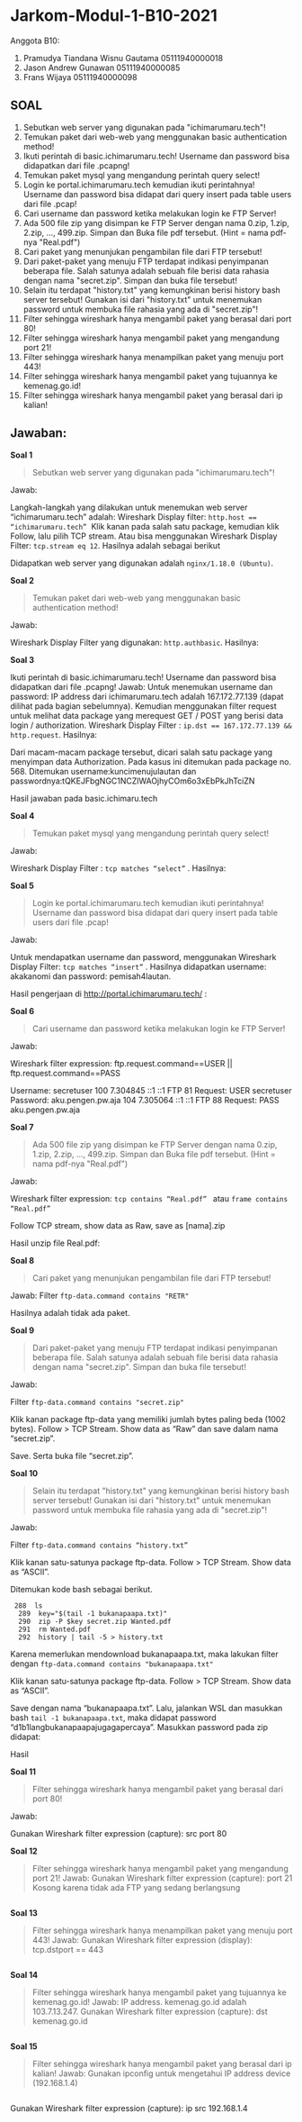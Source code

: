 # Jarkom-Modul-1-B10-2021

Anggota B10:
1. Pramudya Tiandana Wisnu Gautama 05111940000018
2. Jason Andrew Gunawan 05111940000085
3. Frans Wijaya 05111940000098

## SOAL
1. Sebutkan web server yang digunakan pada "ichimarumaru.tech"! 
2. Temukan paket dari web-web yang menggunakan basic authentication method!
3. Ikuti perintah di basic.ichimarumaru.tech! Username dan password bisa didapatkan dari file .pcapng!
4. Temukan paket mysql yang mengandung perintah query select!
5. Login ke portal.ichimarumaru.tech kemudian ikuti perintahnya! Username dan password bisa didapat dari query insert pada table users dari file .pcap!
6. Cari username dan password ketika melakukan login ke FTP Server!
7. Ada 500 file zip yang disimpan ke FTP Server dengan nama 0.zip, 1.zip, 2.zip, ..., 499.zip. Simpan dan Buka file pdf tersebut. (Hint = nama pdf-nya "Real.pdf")
8. Cari paket yang menunjukan pengambilan file dari FTP tersebut!
9. Dari paket-paket yang menuju FTP terdapat indikasi penyimpanan beberapa file. Salah satunya adalah sebuah file berisi data rahasia dengan nama "secret.zip". Simpan dan buka file tersebut!
10. Selain itu terdapat "history.txt" yang kemungkinan berisi history bash server tersebut! Gunakan isi dari "history.txt" untuk menemukan password untuk membuka file rahasia yang ada di "secret.zip"!
11. Filter sehingga wireshark hanya mengambil paket yang berasal dari port 80! 
12. Filter sehingga wireshark hanya mengambil paket yang mengandung port 21!
13. Filter sehingga wireshark hanya menampilkan paket yang menuju port 443!
14. Filter sehingga wireshark hanya mengambil paket yang tujuannya ke kemenag.go.id!
15. Filter sehingga wireshark hanya mengambil paket yang berasal dari ip kalian!

## Jawaban:
**Soal 1**
> Sebutkan web server yang digunakan pada "ichimarumaru.tech"! 

Jawab:

Langkah-langkah yang dilakukan untuk menemukan web server “ichimarumaru.tech” adalah:
Wireshark Display filter: `http.host == “ichimarumaru.tech”`
<img alt="" src="images/image5.png">
Klik kanan pada salah satu package, kemudian klik Follow, lalu pilih TCP stream. Atau bisa menggunakan Wireshark Display Filter: `tcp.stream eq 12`. Hasilnya adalah sebagai berikut
<img alt="" src="images/image13.png">

Didapatkan web server yang digunakan adalah `nginx/1.18.0 (Ubuntu)`.

**Soal 2**
>Temukan paket dari web-web yang menggunakan basic authentication method!

Jawab:

Wireshark Display Filter yang digunakan: `http.authbasic`. Hasilnya:
<img alt="" src="images/image4.png">

**Soal 3**

Ikuti perintah di basic.ichimarumaru.tech! Username dan password bisa didapatkan dari file .pcapng!
Jawab:
Untuk menemukan username dan password:
IP address dari ichimarumaru.tech adalah 167.172.77.139 (dapat dilihat pada bagian sebelumnya). Kemudian menggunakan filter request untuk melihat data package yang merequest GET / POST yang berisi data login / authorization.
Wireshark Display Filter : `ip.dst == 167.172.77.139 && http.request`. Hasilnya:
<img alt="" src="images/image2.png">

Dari macam-macam package tersebut, dicari salah satu package yang menyimpan data Authorization. Pada kasus ini ditemukan pada package no. 568. Ditemukan username:kuncimenujulautan dan passwordnya:tQKEJFbgNGC1NCZlWAOjhyCOm6o3xEbPkJhTciZN
<img alt="" src="images/image6.png">

Hasil jawaban pada basic.ichimaru.tech
<img alt="" src="images/image19.png">

**Soal 4**
>Temukan paket mysql yang mengandung perintah query select!

Jawab:

Wireshark Display Filter : `tcp matches “select”` . Hasilnya:
<img alt="" src="images/image28.png">

**Soal 5**
> Login ke portal.ichimarumaru.tech kemudian ikuti perintahnya! Username dan password bisa didapat dari query insert pada table users dari file .pcap!

Jawab:

Untuk mendapatkan username dan password, menggunakan Wireshark Display Filter: `tcp matches “insert”` . Hasilnya didapatkan username: akakanomi dan password: pemisah4lautan.
<img alt="" src="images/image24.png">

Hasil pengerjaan di http://portal.ichimarumaru.tech/ :
<img alt="" src="images/image29.png">

**Soal 6**
> Cari username dan password ketika melakukan login ke FTP Server!

Jawab: 

Wireshark filter expression: 
ftp.request.command==USER || ftp.request.command==PASS
<img alt="" src="images/image15.png">

Username: secretuser
100	7.304845	::1	::1	FTP	81	Request: USER secretuser
Password: aku.pengen.pw.aja
104	7.305064	::1	::1	FTP	88	Request: PASS aku.pengen.pw.aja

**Soal 7**
> Ada 500 file zip yang disimpan ke FTP Server dengan nama 0.zip, 1.zip, 2.zip, ..., 499.zip. Simpan dan Buka file pdf tersebut. (Hint = nama pdf-nya "Real.pdf")

Jawab:

Wireshark filter expression:
`tcp contains “Real.pdf” ` atau `frame contains “Real.pdf”`
<img alt="" src="images/image26.png">

Follow TCP stream, show data as Raw, save as [nama].zip
<img alt="" src="images/image10.png">

Hasil unzip file Real.pdf:
<img alt="" src="images/image1.png">


**Soal 8**
> Cari paket yang menunjukan pengambilan file dari FTP tersebut!

Jawab:
Filter `ftp-data.command contains "RETR"`
<img alt="" src="images/image12.png">

Hasilnya adalah tidak ada paket.

**Soal 9**
> Dari paket-paket yang menuju FTP terdapat indikasi penyimpanan beberapa file. Salah satunya adalah sebuah file berisi data rahasia dengan nama "secret.zip". Simpan dan buka file tersebut!

Jawab:

Filter `ftp-data.command contains "secret.zip"`
<img alt="" src="images/image9.png">

Klik kanan package ftp-data yang memiliki jumlah bytes paling beda (1002 bytes). Follow > TCP Stream. Show data as “Raw” dan save dalam nama “secret.zip”.
<img alt="" src="images/image11.png">

Save. Serta buka file “secret.zip”.
<img alt="" src="images/image27.png">

**Soal 10**
> Selain itu terdapat "history.txt" yang kemungkinan berisi history bash server tersebut! Gunakan isi dari "history.txt" untuk menemukan password untuk membuka file rahasia yang ada di "secret.zip"!

Jawab:

Filter `ftp-data.command contains “history.txt”`
<img alt="" src="images/image22.png">

Klik kanan satu-satunya package ftp-data. Follow > TCP Stream. Show data as “ASCII”.
<img alt="" src="images/image25.png">

Ditemukan kode bash sebagai berikut.
```
 288  ls
  289  key="$(tail -1 bukanapaapa.txt)"
  290  zip -P $key secret.zip Wanted.pdf
  291  rm Wanted.pdf
  292  history | tail -5 > history.txt
```
Karena memerlukan mendownload bukanapaapa.txt, maka lakukan filter dengan `ftp-data.command contains "bukanapaapa.txt"`
<img alt="" src="images/image20.png">

Klik kanan satu-satunya package ftp-data. Follow > TCP Stream. Show data as “ASCII”.
<img alt="" src="images/image23.png">

Save dengan nama “bukanapaapa.txt”.
Lalu, jalankan WSL dan masukkan bash `tail -1 bukanapaapa.txt`, maka didapat password “d1b1langbukanapaapajugagapercaya”. Masukkan password pada zip didapat:
<img alt="" src="images/image21.png">

Hasil
<img alt="" src="images/image18.png">

**Soal 11**
> Filter sehingga wireshark hanya mengambil paket yang berasal dari port 80! 

Jawab:

Gunakan Wireshark filter expression (capture): src port 80
<img alt="" src="images/image3.png">

**Soal 12**
> Filter sehingga wireshark hanya mengambil paket yang mengandung port 21!
Jawab:
Gunakan Wireshark filter expression (capture): port 21
Kosong karena tidak ada FTP yang sedang berlangsung
<img alt="" src="images/image8.png">

**Soal 13**
> Filter sehingga wireshark hanya menampilkan paket yang menuju port 443!
Jawab:
Gunakan Wireshark filter expression (display): tcp.dstport == 443
<img alt="" src="images/image7.png">

**Soal 14** 
> Filter sehingga wireshark hanya mengambil paket yang tujuannya ke kemenag.go.id!
Jawab:
IP address. kemenag.go.id adalah 103.7.13.247.
Gunakan Wireshark filter expression (capture): dst kemenag.go.id
<img alt="" src="images/image17.png">

**Soal 15**
> Filter sehingga wireshark hanya mengambil paket yang berasal dari ip kalian!
Jawab:
Gunakan ipconfig untuk mengetahui IP address device (192.168.1.4)
<img alt="" src="images/image14.png">

Gunakan Wireshark filter expression (capture):
ip src 192.168.1.4
<img alt="" src="images/image16.png">
